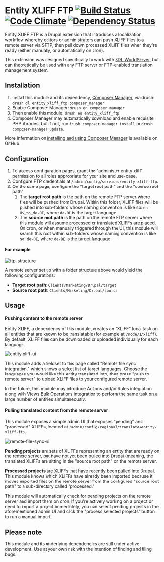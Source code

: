 # Entity XLIFF FTP [![Build Status](https://travis-ci.org/tableau-mkt/entity_xliff_ftp.svg?branch=7.x-1.x)](https://travis-ci.org/tableau-mkt/entity_xliff_ftp) [![Code Climate](https://codeclimate.com/github/tableau-mkt/entity_xliff_ftp/badges/gpa.svg)](https://codeclimate.com/github/tableau-mkt/entity_xliff_ftp) [![Dependency Status](https://gemnasium.com/tableau-mkt/entity_xliff_ftp.svg)](https://gemnasium.com/tableau-mkt/entity_xliff_ftp)

Entity XLIFF FTP is a Drupal extension that introduces a localization workflow
whereby editors or administrators can push XLIFF files to a remote server via
SFTP, then pull down processed XLIFF files when they're ready (either manually,
or automatically on cron).

This extension was designed specifically to work with [SDL WorldServer][], but
can theoretically be used with any FTP server or FTP-enabled translation
management system.

## Installation
1. Install this module and its dependency, [Composer Manager][], via drush:
  `drush dl entity_xliff_ftp composer_manager`
1. Enable Composer Manager: `drush en composer_manager`
1. Then enable this module: `drush en entity_xliff_ftp`
1. Composer Manager may automatically download and enable requisite PHP
   libraries, but if not, run `drush composer-manager install` or
   `drush composer-manager update`.

More information on [installing and using Composer Manager][] is available on
GitHub.

## Configuration
1. To access configuration pages, grant the "administer entity xliff" permission
   to all roles appropriate for your site and use-case.
1. Configure FTP credentials at `/admin/config/services/entity-xliff-ftp`.
1. On the same page, configure the "target root path" and the "source root path"
   1. The __target root path__ is the path on the remote FTP server where files
      will be pushed from Drupal. Within this folder, XLIFF files will be pushed
      into sub-folders whose naming convention is like so: `en-US_to_de-DE`,
      where `de-DE` is the target language.
   1. The __source root path__ is the path on the remote FTP server where this
      module will assume processed or translated XLIFFs are placed. On cron, or
      when manually triggered through the UI, this module will search this root
      within sub-folders whose naming convention is like so: `de-DE`, where
      `de-DE` is the target language.

#### For example
![ftp-structure](https://cloud.githubusercontent.com/assets/3496491/7192429/6255ec14-e44a-11e4-991b-c2083adfaa1c.png)

A remote server set up with a folder structure above would yield the following
configurations:

- __Target root path__: `Clients/Marketing/Drupal/target`
- __Source root path__: `Clients/Marketing/Drupal/source`

## Usage

#### Pushing content to the remote server
Entity XLIFF, a dependency of this module, creates an "XLIFF" local task on all
entities that are known to be translatable (for example at `/node/1/xliff`). By
default, XLIFF files can be downloaded or uploaded individually for each
language.

![entity-xliff-ui](https://cloud.githubusercontent.com/assets/3496491/7192582/ca2c6de4-e44b-11e4-8040-90d04703d8c2.png)

This module adds a fieldset to this page called "Remote file sync integration,"
which shows a select list of target languages. Choose the languages you would
like this entity translated into, then press "push to remote server" to upload
XLIFF files to your configured remote server.

In the future, this module may introduce Actions and/or Rules integration along
with Views Bulk Operations integration to perform the same task on a large
number of entities simultaneously.

#### Pulling translated content from the remote server
This module exposes a simple admin UI that exposes "pending" and "processed"
XLIFFs, located at `/admin/config/regional/translate/entity-xliff-ftp`.

![remote-file-sync-ui](https://cloud.githubusercontent.com/assets/3496491/7192737/1c6875fc-e44d-11e4-9991-696db3589a5b.png)

__Pending projects__ are sets of XLIFFs representing an entity that are ready on
the remote server, but have not yet been pulled into Drupal (meaning, the
translated XLIFFs are sitting in the "source root path" on the remote server.

__Processed projects__ are XLIFFs that have recently been pulled into Drupal.
This module knows which XLIFFs have already been imported because it moves
imported files on the remote server from the configured "source root path" to
a sub-directory called "processed."

This module will automatically check for pending projects on the remote server
and import them on cron. If you're actively working on a project or need to
import a project immediately, you can select pending projects in the
aforementioned admin UI and click the "process selected projects" button to run
a manual import.

## Please note
This module and its underlying dependencies are still under active development.
Use at your own risk with the intention of finding and filing bugs.

[SDL WorldServer]: http://www.sdl.com/cxc/language/translation-management/worldserver/
[Composer Manager]: https://www.drupal.org/project/composer_manager
[installing and using Composer Manager]: https://github.com/cpliakas/composer-manager-docs/blob/master/README.md#installation
